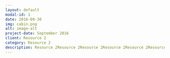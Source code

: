 ```yaml
---
layout: default
modal-id: 1
date: 2016-09-30
img: cabin.png
alt: image-alt
project-date: September 2016
client: Resource 2
category: Resource 2
description: Resource 2Resource 2Resource 2Resource 2Resource 2Resource 2Resource 2Resource 2Resource 2Resource 2Resource 2
---
```


